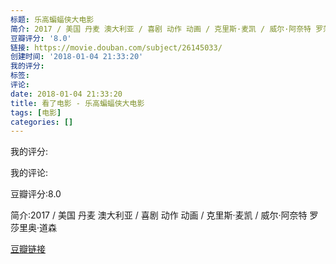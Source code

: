 ```yaml
---
标题: 乐高蝙蝠侠大电影
简介: 2017 / 美国 丹麦 澳大利亚 / 喜剧 动作 动画 / 克里斯·麦凯 / 威尔·阿奈特 罗莎里奥·道森
豆瓣评分: '8.0'
链接: https://movie.douban.com/subject/26145033/
创建时间: '2018-01-04 21:33:20'
我的评分:
标签:
评论:
date: 2018-01-04 21:33:20
title: 看了电影 - 乐高蝙蝠侠大电影
tags: [电影]
categories: []
---
```


我的评分:

我的评论:

豆瓣评分:8.0

简介:2017 / 美国 丹麦 澳大利亚 / 喜剧 动作 动画 / 克里斯·麦凯 / 威尔·阿奈特 罗莎里奥·道森

[豆瓣链接](https://movie.douban.com/subject/26145033/)

